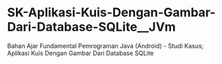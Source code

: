 # SK-Aplikasi-Kuis-Dengan-Gambar-Dari-Database-SQLite__JVm
Bahan Ajar Fundamental Pemrograman Java (Android) - Studi Kasus; Aplikasi Kuis Dengan Gambar Dari Database SQLite
